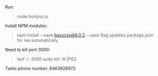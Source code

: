 Run:
>node bonjour.js

Install NPM modules:
>npm install --save basscss@8.0.2
--save flag updates package.json for me automatically

Need to kill port 3000:
>lsof -i :3000
>sudo kill -9 [PID] 

Twilio phone number:
6463928973
